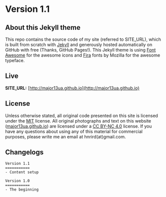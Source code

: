 # Version 1.1

## About this Jekyll theme

This repo contains the source code of my site (referred to SITE_URL), which is built from scratch with [Jekyll](http://jekyllrb.com/) and generously hosted automatically on GitHub with free (Thanks, GitHub Pages!). This Jekyll theme is using [Font Awesome](https://fortawesome.github.io/Font-Awesome/) for the awesome icons and [Fira](https://github.com/mozilla/Fira) fonts by Mozilla for the awesome typeface.

## Live

**SITE_URL:** [http://major13ua.github.io](http://major13ua.github.io)

## License

Unless otherwise stated, all original code presented on this site is licensed under the [MIT](LICENSE.md) license. All original photographs and text on this website ([major13ua.github.io](http://major13ua.github.io)) are licensed under a [CC BY-NC 4.0](https://creativecommons.org/licenses/by-nc/4.0/) license. If you have any questions about using any of this material for commercial purposes, please write me an email at hnrird(at)gmail.com.

## Changelogs

```
Version 1.1
===========
- Content setup

Version 1.0
===========
- The beginning
```
